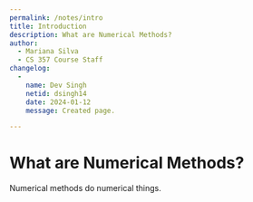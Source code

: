 ```yaml
---
permalink: /notes/intro
title: Introduction
description: What are Numerical Methods?
author:
  - Mariana Silva
  - CS 357 Course Staff
changelog:
  - 
    name: Dev Singh
    netid: dsingh14
    date: 2024-01-12
    message: Created page.

---
```


# What are Numerical Methods?

Numerical methods do numerical things.
